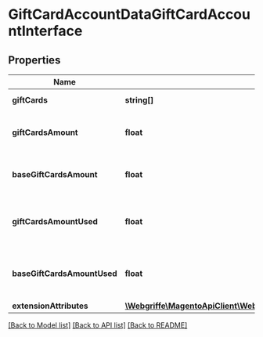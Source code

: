 # GiftCardAccountDataGiftCardAccountInterface

## Properties
Name | Type | Description | Notes
------------ | ------------- | ------------- | -------------
**giftCards** | **string[]** | Cards codes | 
**giftCardsAmount** | **float** | Cards amount in quote currency | 
**baseGiftCardsAmount** | **float** | Cards amount in base currency | 
**giftCardsAmountUsed** | **float** | Cards amount used in quote currency | 
**baseGiftCardsAmountUsed** | **float** | Cards amount used in base currency | 
**extensionAttributes** | [**\Webgriffe\MagentoApiClient\Webgriffe\MagentoApiClient\Model\GiftCardAccountDataGiftCardAccountExtensionInterface**](GiftCardAccountDataGiftCardAccountExtensionInterface.md) |  | [optional] 

[[Back to Model list]](../README.md#documentation-for-models) [[Back to API list]](../README.md#documentation-for-api-endpoints) [[Back to README]](../README.md)


